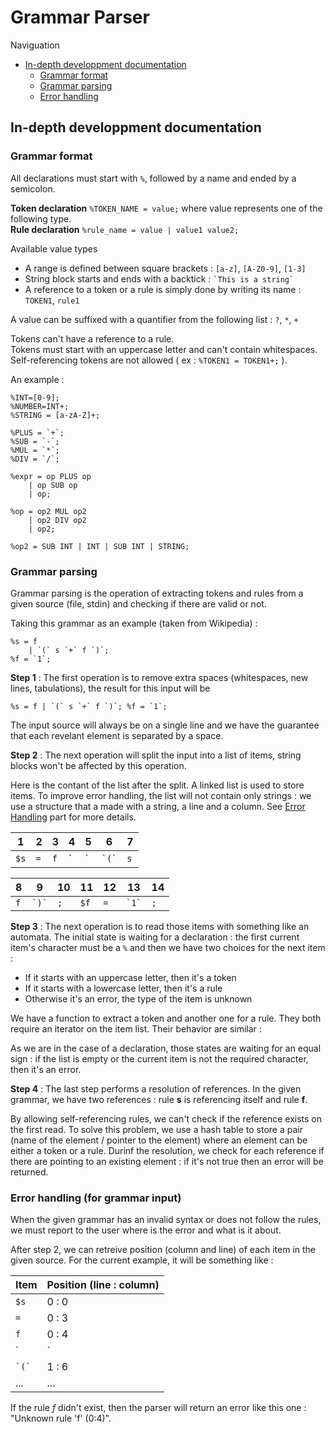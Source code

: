 # Grammar Parser

Naviguation

* [In-depth developpment documentation](#indepth)
    * [Grammar format](#gformat)
    * [Grammar parsing](#gparsing)
    * [Error handling](#errorhandling)

## <a name="indepth"></a>In-depth developpment documentation

### <a name="gformat"></a> Grammar format

All declarations must start with `%`, followed by a name and ended by a semicolon.


**Token declaration** `%TOKEN_NAME = value;` where value represents one of the following type.  
**Rule declaration** `%rule_name = value | value1 value2;`

Available value types

* A range is defined between square brackets : `[a-z]`, `[A-Z0-9]`, `[1-3]`
* String block starts and ends with a backtick : `` `This is a string` ``
* A reference to a token or a rule is simply done by writing its name : `TOKEN1`, `rule1`

A value can be suffixed with a quantifier from the following list : `?`, `*`, `+`

Tokens can't have a reference to a rule.  
Tokens must start with an uppercase letter and can't contain whitespaces.
Self-referencing tokens are not allowed ( ex : `%TOKEN1 = TOKEN1+;` ).

An example :

```
%INT=[0-9];
%NUMBER=INT+;
%STRING = [a-zA-Z]+;

%PLUS = `+`;
%SUB = `-`;
%MUL = `*`;
%DIV = `/`;

%expr = op PLUS op
    | op SUB op
    | op;

%op = op2 MUL op2
    | op2 DIV op2
    | op2;

%op2 = SUB INT | INT | SUB INT | STRING;
```

### <a href="gparsing"></a> Grammar parsing

Grammar parsing is the operation of extracting tokens and rules from a given source (file, stdin) and checking if there are valid or not.

Taking this grammar as an example (taken from Wikipedia) :

```
%s = f 
    | `(` s `+` f `)`;
%f = `1`;
```

**Step 1** : The first operation is to remove extra spaces (whitespaces, new lines, tabulations), the result for this input will be

```
%s = f | `(` s `+` f `)`; %f = `1`;
```

The input source will always be on a single line and we have the guarantee that each revelant element is separated by a space.

**Step 2** : The next operation will split the input into a list of items, string blocks won't be affected by this operation.

Here is the contant of the list after the split. A linked list is used to store items. To improve error handling, the list will not contain only strings : we use a structure that a made with a string, a line and a column. See [Error Handling](#errorhandling) part for more details.

| 1 | 2 | 3 | 4 | 5 | 6 | 7 |
|---|---|---|---|---|---|---|
| `$s` | `=` | `f` | `|` | `` `(` `` | `s` | `` `+` `` |

| 8 | 9 | 10 | 11 | 12 | 13 | 14 |
|---|---|---|---|---|---|---|
| `f` | `` `)` `` | `;` | `$f` | `=` | `` `1` `` | `;`

**Step 3** : The next operation is to read those items with something like an automata. The initial state is waiting for a declaration : the first current item's character must be a `%` and then we have two choices for the next item :

* If it starts with an uppercase letter, then it's a token
* If it starts with a lowercase letter, then it's a rule
* Otherwise it's an error, the type of the item is unknown

We have a function to extract a token and another one for a rule. They both require an iterator on the item list. Their behavior are similar : 

As we are in the case of a declaration, those states are waiting for an equal sign : if the list is empty or the current item is not the required character, then it's an error.

**Step 4** : The last step performs a resolution of references. In the given grammar, we have two references : rule **s** is referencing itself and rule **f**.

By allowing self-referencing rules, we can't check if the reference exists on the first read. To solve this problem, we use a hash table to store a pair (name of the element / pointer to the element) where an element can be either a token or a rule. Durinf the resolution, we check for each reference if there are pointing to an existing element : if it's not true then an error will be returned.

### <a name="errorhandling"></a> Error handling (for grammar input)

When the given grammar has an invalid syntax or does not follow the rules, we must report to the user where is the error and what is it about.

After step 2, we can retreive position (column and line) of each item in the given source. For the current example, it will be something like :

| Item | Position (line : column) |
|------|--------------------------|
| `$s` | 0 : 0 |
| `=` | 0 : 3 |
| `f` | 0 : 4 |
| `|` | 1 : 4 |
| `` `(` `` | 1 : 6 |
| ... | ... |

If the rule *f* didn't exist, then the parser will return an error like this one : "Unknown rule 'f' (0:4)".
